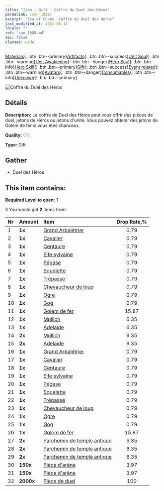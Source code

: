 ```yaml
---
title: "Item - Gift - Coffre du Duel des Héros"
permalink: /con_1008/
excerpt: "Era of Chaos  Coffre du Duel des Héros"
last_modified_at: 2021-05-11
locale: fr
ref: "con_1008.md"
toc: false
classes: wide
---
```

 [Materials](/ItemsFR/){: .btn .btn--primary}[Artifacts](/ItemsFR/Artifacts/){: .btn .btn--success}[Unit Soul](/ItemsFR/UnitSoul/){: .btn .btn--warning}[Unit Awakening](/ItemsFR/UnitAwakening/){: .btn .btn--danger}[Hero Soul](/ItemsFR/HeroSoul/){: .btn .btn--info}[Hero Skill](/ItemsFR/HeroSkill/){: .btn .btn--primary}[Gift](/ItemsFR/Gift/){: .btn .btn--success}[Event related](/ItemsFR/Events/){: .btn .btn--warning}[Avatars](/ItemsFR/Avatars/){: .btn .btn--danger}[Consumables](/ItemsFR/Consumables/){: .btn .btn--info}[Unknown](/ItemsFR/Unknown/){: .btn .btn--primary}

 ![Coffre du Duel des Héros](/images/t/i_50002.png)

## Détails
 **Description:** Le coffre de Duel des Héros peut vous offrir des pièces de duel, jetons de Héros ou jetons d'unité. Vous pouvez obtenir des jetons de Golem de fer si vous êtes chanceux.

 **Quality:** <span style="color: #DA70D6">OK</span>

 **Type:** Gift

## Gather

*    Duel des Héros 

## This item contains:

 **Required Level to open:** 1

 3 You would get **2** items  from:

  | Nr | Amount |     Item    | Drop Rate,% |
  |:---|:-------|:------------|:---------:|
  | 1 |  **1x** | [Grand Arbalétrier](/ItemsFR/unt_191/) | 0.79 | 
  | 2 |  **1x** | [Cavalier ](/ItemsFR/unt_195/) | 0.79 | 
  | 3 |  **1x** | [Centaure](/ItemsFR/unt_199/) | 0.79 | 
  | 4 |  **1x** | [Elfe sylvaine](/ItemsFR/unt_201/) | 0.79 | 
  | 5 |  **1x** | [Pégase](/ItemsFR/unt_202/) | 0.79 | 
  | 6 |  **1x** | [Squelette](/ItemsFR/unt_208/) | 0.79 | 
  | 7 |  **1x** | [Trépassé](/ItemsFR/unt_209/) | 0.79 | 
  | 8 |  **1x** | [Chevaucheur de loup](/ItemsFR/unt_218/) | 0.79 | 
  | 9 |  **1x** | [Ogre](/ItemsFR/unt_220/) | 0.79 | 
  | 10 |  **1x** | [Gog](/ItemsFR/unt_227/) | 0.79 | 
  | 11 |  **1x** | [Golem de fer](/ItemsFR/unt_237/) | 15.87 | 
  | 12 |  **1x** | [Mullich](/ItemsFR/her_360/) | 6.35 | 
  | 13 |  **1x** | [Adelaïde](/ItemsFR/her_359/) | 6.35 | 
  | 14 |  **2x** | [Mullich](/ItemsFR/her_360/) | 6.35 | 
  | 15 |  **2x** | [Adelaïde](/ItemsFR/her_359/) | 6.35 | 
  | 16 |  **1x** | [Grand Arbalétrier](/ItemsFR/unt_191/) | 0.79 | 
  | 17 |  **1x** | [Cavalier ](/ItemsFR/unt_195/) | 0.79 | 
  | 18 |  **1x** | [Centaure](/ItemsFR/unt_199/) | 0.79 | 
  | 19 |  **1x** | [Elfe sylvaine](/ItemsFR/unt_201/) | 0.79 | 
  | 20 |  **1x** | [Pégase](/ItemsFR/unt_202/) | 0.79 | 
  | 21 |  **1x** | [Squelette](/ItemsFR/unt_208/) | 0.79 | 
  | 22 |  **1x** | [Trépassé](/ItemsFR/unt_209/) | 0.79 | 
  | 23 |  **1x** | [Chevaucheur de loup](/ItemsFR/unt_218/) | 0.79 | 
  | 24 |  **1x** | [Ogre](/ItemsFR/unt_220/) | 0.79 | 
  | 25 |  **1x** | [Gog](/ItemsFR/unt_227/) | 0.79 | 
  | 26 |  **1x** | [Golem de fer](/ItemsFR/unt_237/) | 15.87 | 
  | 27 |  **2x** | [Parchemin de temple antique](/ItemsFR/con_697/) | 6.35 | 
  | 28 |  **2x** | [Parchemin de temple antique](/ItemsFR/con_697/) | 6.35 | 
  | 29 |  **2x** | [Parchemin de temple antique](/ItemsFR/con_697/) | 6.35 | 
  | 30 |  **150x** | [Pièce d'arène](/ItemsFR/con_903/) | 3.97 | 
  | 31 |  **150x** | [Pièce d'arène](/ItemsFR/con_903/) | 3.97 | 
  | 32 |  **2000x** | [Pièce de duel](/ItemsFR/con_907/) | 100 | 
